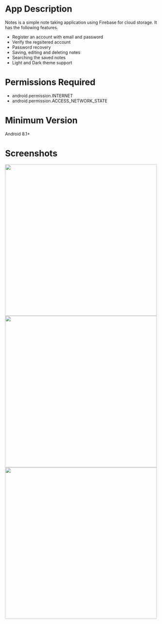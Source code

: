 # App Description
Notes is a simple note taking application using Firebase for cloud storage. It has the following features.
* Register an account with email and password
* Verify the regsitered account
* Password recovery
* Saving, editing and deleting notes
* Searching the saved notes
* Light and Dark theme support

# Permissions Required
* android.permission.INTERNET
* android.permission.ACCESS_NETWORK_STATE

# Minimum Version
Android 8.1+
# Screenshots
<img src="https://user-images.githubusercontent.com/58905033/116111814-9fd8df80-a6d4-11eb-8ab9-d4a29e71c042.jpg" height="500" />
<img src="https://user-images.githubusercontent.com/58905033/116123709-f815de80-a6e0-11eb-9dc9-7509c9c171da.jpg" height="500" />
<img src="https://user-images.githubusercontent.com/58905033/116123722-fc41fc00-a6e0-11eb-8c09-fc56e09c809d.jpg" height="500" />

